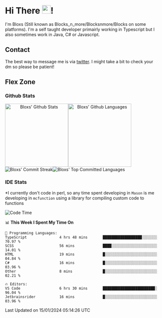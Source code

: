 # Hi There <img src="https://media.giphy.com/media/hvRJCLFzcasrR4ia7z/giphy.gif" width="28">!
I'm Bloxs (Still known as Blocks_n_more/Blocksnmore/Blocks on some platforms). I'm a self taught developer primairly working in Typescript but I also sometimes work in Java, C# or Javascript. 

## Contact
The best way to message me is via [twitter](https://twitter.com/blocksnmore). I might take a bit to check your dm so please be patient!

## Flex Zone
### Github Stats
<div style="display: flex;" align="center">
  <img src="https://readme-stats-gules.vercel.app/api?username=Blocksnmore&bg_color=23272A&show_icons=true&count_private=true&title_color=fff&text_color=fff&icon_color=3d34eb&hide_border=true&border_radius=10" alt="Bloxs' Github Stats" style="height: 13rem" />
 <img src="https://readme-stats-gules.vercel.app/api/top-langs/?username=Blocksnmore&layout=donut&count_private=true&hide_border=true&bg_color=23272A&title_color=fff&text_color=fff&icon_color=3d34eb&border_radius=10" alt="Bloxs' Github Languages" style="height: 13rem;" />
</div>
<div style="display: flex;" align="center">
  <img src="https://streak-stats.demolab.com?user=Blocksnmore&theme=github-dark-blue&hide_border=true" alt="Bloxs' Commit Streak">
  <img src="http://github-profile-summary-cards.vercel.app/api/cards/most-commit-language?username=Blocksnmore&theme=github_dark" alt="Bloxs' Top Committed Languages">
</div>

### IDE Stats
*I currently don't code in perl, so any time spent developing in `Mason` is me developing in `mcfunction` using a library for compiling custom code to functions
<!--START_SECTION:waka-->
![Code Time](http://img.shields.io/badge/Code%20Time-712%20hrs%2015%20mins-blue)

📊 **This Week I Spent My Time On** 

```text
💬 Programming Languages: 
TypeScript               4 hrs 48 mins       ██████████████████░░░░░░░   70.97 % 
SCSS                     56 mins             ████░░░░░░░░░░░░░░░░░░░░░   14.01 % 
HTML                     19 mins             █░░░░░░░░░░░░░░░░░░░░░░░░   04.84 % 
C#                       16 mins             █░░░░░░░░░░░░░░░░░░░░░░░░   03.96 % 
Other                    8 mins              █░░░░░░░░░░░░░░░░░░░░░░░░   02.21 % 

🔥 Editors: 
VS Code                  6 hrs 30 mins       ████████████████████████░   96.04 % 
Jetbrainsrider           16 mins             █░░░░░░░░░░░░░░░░░░░░░░░░   03.96 % 
```


 Last Updated on 15/01/2024 05:14:26 UTC
<!--END_SECTION:waka-->
